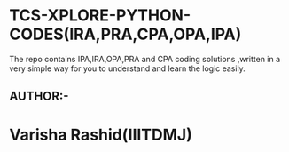 # TCS-XPLORE-PYTHON-CODES(IRA,PRA,CPA,OPA,IPA)
The repo contains IPA,IRA,OPA,PRA and CPA coding solutions ,written in a very simple way for you to understand and learn the logic easily.

## AUTHOR:-
# Varisha Rashid(IIITDMJ)



